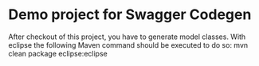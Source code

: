 # Demo project for Swagger Codegen

After checkout of this project, you have to generate model classes.
With eclipse the following Maven command should be executed to do so:
mvn clean package eclipse:eclipse
